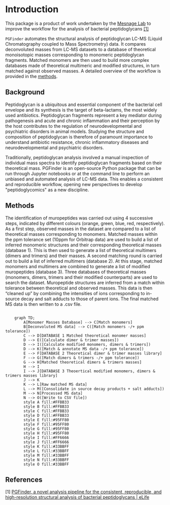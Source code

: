 # Introduction

This package is a product of work undertaken by the [Mesnage Lab](https://mesnagelab.weebly.com/) to improve the
workflow for the analysis of bacterial peptidoglycans [[1]](#1)

`PGFinder` automates the structural analysis of peptidoglycan LC-MS (Liquid Chromatography coupled to Mass Spectrometry) data. It compares  deconvoluted
masses from LC-MS datasets to a database of theoretical monoisotopic masses corresponding to monomeric peptidoglycan fragments. Matched monomers are then used to build more complex databases made of theoretical multimeric and modified structures, in turn matched against observed masses. A
detailed overview of the workflow is provided in the [methods](#methods).

## Background

Peptidoglycan is a ubiquitous and essential component of the bacterial cell envelope and its synthesis is the target of
beta-lactams, the most widely used antibiotics. Peptidoglycan fragments represent a key mediator during pathogenesis and
acute and chronic inflammation and their perception by the host contributes to the regulation of neurodevelopmental and
psychiatric disorders in animal models. Studying the structure and composition of peptidoglycan is therefore of
paramount importance to understand antibiotic resistance, chronic inflammatory diseases and neurodevelopmental and
psychiatric disorders.

Traditionally, peptidoglycan analysis involved a manual inspection of individual mass spectra to identify peptidoglycan
fragments based on their theoretical mass. PGFinder is an open-source Python package that can be run through Jupyter
notebooks or at the command line to perform an unbiased and automated analysis of LC-MS data. This enables a consistent
and reproducible workflow, opening new perspectives to develop "peptidoglycomics" as a new discipline.

## Methods

The identification of muropeptides was carried out using 4 successive steps, indicated by different colours (orange,
green, blue, red, respectively). As a first step, observed masses in the dataset are compared to a list of theoretical
masses corresponding to monomers. Matched masses within the ppm tolerance set (10ppm for Orbitrap data) are used to
build a list of inferred monomeric structures and their corresponding theoretical masses (database 1). This is then used
to generate a list of theoretical multimers (dimers and trimers) and their masses. A second matching round is carried
out to build a list of inferred multimers (database 2). At this stage, matched monomers and multimers are combined to
generate a list of modified muropeptides (database 3). Three databases of theoretical masses (monomers, dimers, trimers
and their modified counterparts) are used to search the dataset. Muropeptide structures are inferred from a match within
tolerance between theoretical and observed masses. This data is then “cleaned up” by combining the intensities of ions
corresponding to in-source decay and salt adducts to those of parent ions. The final matched MS data is then written to
a .csv file.

```{mermaid}

    graph TD;
        A[Monomer Masses Database] --> C[Match monomers]
        B[Deconvoluted MS data] --> C([Match monomers -/+ ppm tolerance])
        C --> D[DATABASE 1 Matched theoretical monomer masses]
        D --> E([Calculate dimer & trimer masses])
        D --> I([Calculate modified monomers, dimers & trimers])
        D --> K([Match & annotate MS data -/+ ppm tolerance])
        E --> F[DATABASE 2 Theoretical dimer & trimer masses library]
        F --> G([Match dimers & trimers -/+ ppm tolerance])
        G --> H[Matched theoretical dimers & trimers masses]
        H --> I
        I --> J[DATABASE 3 Theoertical modified monomers, dimers & trimers masses library]
        J --> K
        K --> L[Raw matched MS data]
        L --> M([Consolidate in source decay products + salt adducts])
        M --> N[Processed MS data]
        N --> O([Write to CSV file])
        style A fill:#FFBB33
        style B fill:#FFBB33
        style C fill:#FFBB33
        style D fill:#FFBB33
        style E fill:#95FF80
        style F fill:#95FF80
        style G fill:#95FF80
        style H fill:#95FF80
        style I fill:#FF6666
        style J fill:#FF6666
        style K fill:#33BBFF
        style L fill:#33BBFF
        style M fill:#33BBFF
        style N fill:#33BBFF
        style O fill:#33BBFF
```

## References

<a id="1">[1]</a> [PGFinder, a novel analysis pipeline for the consistent, reproducible, and high-resolution structural analysis of bacterial peptidoglycans | eLife](https://elifesciences.org/articles/70597)
